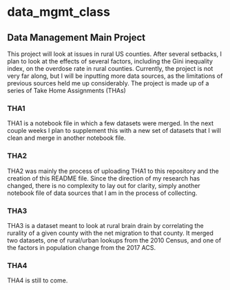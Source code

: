 # data_mgmt_class
## Data Management Main Project
This project will look at issues in rural US counties. After several setbacks, I plan to look at the effects of several factors, including the Gini inequality index, on the overdose rate in rural counties. Currently, the project is not very far along, but I will be inputting more data sources, as the limitations of previous sources held me up considerably.
The project is made up of a series of Take Home Assignments (THAs)
### THA1 
THA1 is a notebook file in which a few datasets were merged. In the next couple weeks I plan to supplement this with a new set of datasets that I will clean and merge in another notebook file. 
### THA2 
THA2 was mainly the process of uploading THA1 to this repository and the creation of this README file. Since the direction of my research has changed, there is no complexity to lay out for clarity, simply another notebook file of data sources that I am in the process of collecting.
### THA3 
THA3 is a dataset meant to look at rural brain drain by correlating the rurality of a given county with the net migration to that county. It merged two datasets, one of rural/urban lookups from the 2010 Census, and one of the factors in population change from the 2017 ACS. 
### THA4
THA4 is still to come.
